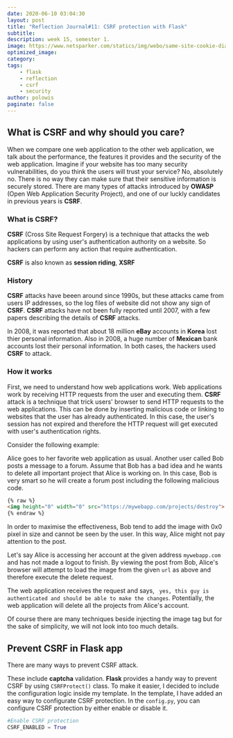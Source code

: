 ```yaml
---
date: 2020-06-10 03:04:30
layout: post
title: "Reflection Journal#11: CSRF protection with Flask"
subtitle:
description: week 15, semester 1.
image: https://www.netsparker.com/statics/img/webo/same-site-cookie-diagram-1.png
optimized_image:
category:
tags:
    - flask
    - reflection
    - csrf
    - security
author: polowis
paginate: false
---
```



## What is CSRF and why should you care?

When we compare one web application to the other web application, we talk about the performance, the features it provides and the security of the web application. Imagine if your website has too many security vulnerabilities, do you think the users will trust your service? No, absolutely no. There is no way they can make sure that their sensitive information is securely stored. There are many types of attacks introduced by **OWASP** (Open Web Application Security Project), and one of our luckly candidates in previous years is **CSRF**.

### What is CSRF?

**CSRF** (Cross Site Request Forgery) is a technique that attacks the web applications by using user's authentication authority on a website. So hackers can perform any action that require authentication. 

**CSRF** is also known as **session riding**, **XSRF**

### History

**CSRF** attacks have beeen around since 1990s, but these attacks came from users IP addresses, so the log files of website did not show any sign of **CSRF**. **CSRF** attacks have not been fully reported until 2007, with a few papers describing the details of **CSRF** attacks. 

In 2008, it was reported that about 18 million **eBay** accounts in **Korea** lost thier personal information. Also in 2008, a huge number of **Mexican** bank accounts lost their personal information. In both cases, the hackers used **CSRF** to attack. 

### How it works

First, we need to understand how web applications work. Web applications work by receiving HTTP requests from the user and executing them. **CSRF** attack is a technique that trick users' browser to send HTTP requests to the web applications. This can be done by inserting malicious code or linking to websites that the user has already authenticated. In this case, the user's session has not expired and therefore the HTTP request will get executed with user's authentication rights.

Consider the following example:

Alice goes to her favorite web application as usual. Another user called Bob posts a message to a forum. Assume that Bob has a bad idea and he wants to delete all important project that Alice is working on. In this case, Bob is very smart so he will create a forum post including the following malicious code. 

```html
{% raw %}
<img height="0" width="0" src="https://mywebapp.com/projects/destroy">
{% endraw %}
```

In order to maximise the effectiveness, Bob tend to add the image with 0x0 pixel in size and cannot be seen by the user. In this way, Alice might not pay attention to the post.

Let's say Alice is accessing her account at the given address ```mywebapp.com``` and has not made a logout to finish. By viewing the post from Bob, Alice's browser will attempt to load the image from the given ```url``` as above and therefore execute the delete request.

The web application receives the request and says, ``` yes, this guy is authenticated and should be able to make the changes```. Potentially, the web application will delete all the projects from Alice's account. 

Of course there are many techniques beside injecting the image tag but for the sake of simplicity, we will not look into too much details. 

## Prevent CSRF in Flask app

There are many ways to prevent CSRF attack. 

These include **captcha** validation. **Flask** provides a handy way to prevent CSRF by using ```CSRFProtect()``` class. To make it easier, I decided to include the configuration logic inside my template. In the template, I have added an easy way to configurate CSRF protection. In the ```config.py```, you can configure CSRF protection by either enable or disable it.

```py
#Enable CSRF protection
CSRF_ENABLED = True
```
